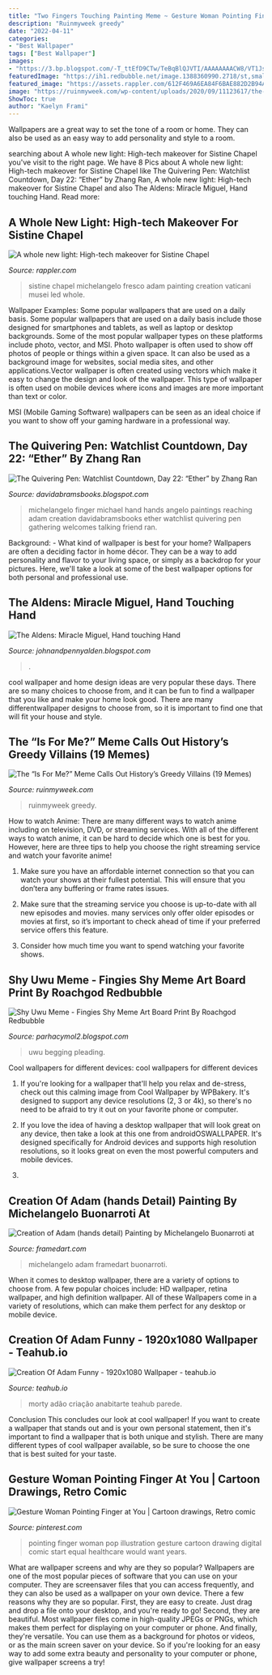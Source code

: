 ```yaml
---
title: "Two Fingers Touching Painting Meme ~ Gesture Woman Pointing Finger At You"
description: "Ruinmyweek greedy"
date: "2022-04-11"
categories:
- "Best Wallpaper"
tags: ["Best Wallpaper"]
images:
- "https://3.bp.blogspot.com/-T_ttEfD9CTw/TeBqBlQJVTI/AAAAAAAACW8/VT1Js8OQLpM/s1600/hand+touching+hand.jpg"
featuredImage: "https://ih1.redbubble.net/image.1388360990.2718/st,small,507x507-pad,600x600,f8f8f8.jpg"
featured_image: "https://assets.rappler.com/612F469A6EA84F6BAE882D2B94A4B421/img/E2D9CA182D9F415598A6BA35FAB85CE3/20141029-sistine-chapel-led-2-epa-1400x500-captn.jpg"
image: "https://ruinmyweek.com/wp-content/uploads/2020/09/11123617/the-is-for-me-meme-calls-out-historys-greedy-villains-19-memes.jpg"
ShowToc: true
author: "Kaelyn Frami"
---
```



Wallpapers are a great way to set the tone of a room or home. They can also be used as an easy way to add personality and style to a room.

	

		
searching about A whole new light: High-tech makeover for Sistine Chapel you've visit to the right page. We have 8 Pics about A whole new light: High-tech makeover for Sistine Chapel like The Quivering Pen: Watchlist Countdown, Day 22: “Ether” by Zhang Ran, A whole new light: High-tech makeover for Sistine Chapel and also The Aldens: Miracle Miguel, Hand touching Hand. Read more:
		
    
## A Whole New Light: High-tech Makeover For Sistine Chapel

<img loading=lazy src="https://assets.rappler.com/612F469A6EA84F6BAE882D2B94A4B421/img/E2D9CA182D9F415598A6BA35FAB85CE3/20141029-sistine-chapel-led-2-epa-1400x500-captn.jpg" onerror="this.onerror=null;this.src='https://tse4.mm.bing.net/th?id=OIP.DYucBoTRuorESUOwgvh5KAHaCp&amp;pid=15.1';" alt="A whole new light: High-tech makeover for Sistine Chapel">

_Source: rappler.com_

>sistine chapel michelangelo fresco adam painting creation vaticani musei led whole. 

	

Wallpaper Examples: Some popular wallpapers that are used on a daily basis.
Some popular wallpapers that are used on a daily basis include those designed for smartphones and tablets, as well as laptop or desktop backgrounds. Some of the most popular wallpaper types on these platforms include photo, vector, and MSI. 
Photo wallpaper is often used to show off photos of people or things within a given space. It can also be used as a background image for websites, social media sites, and other applications.Vector wallpaper is often created using vectors which make it easy to change the design and look of the wallpaper. This type of wallpaper is often used on mobile devices where icons and images are more important than text or color. 

MSI (Mobile Gaming Software) wallpapers can be seen as an ideal choice if you want to show off your gaming hardware in a professional way.

    
## The Quivering Pen: Watchlist Countdown, Day 22: “Ether” By Zhang Ran

<img loading=lazy src="http://3.bp.blogspot.com/-f_PFFQAxbOw/VVCj7x45OcI/AAAAAAAAPO8/uryoPPbtzFo/s1600/godshands1.jpg" onerror="this.onerror=null;this.src='https://tse1.mm.bing.net/th?id=OIP.gdeU8Ik_dB9uL_JD7ieVxgHaFC&amp;pid=15.1';" alt="The Quivering Pen: Watchlist Countdown, Day 22: “Ether” by Zhang Ran">

_Source: davidabramsbooks.blogspot.com_

>michelangelo finger michael hand hands angelo paintings reaching adam creation davidabramsbooks ether watchlist quivering pen gathering welcomes talking friend ran. 

	

Background: - What kind of wallpaper is best for your home?
Wallpapers are often a deciding factor in home décor. They can be a way to add personality and flavor to your living space, or simply as a backdrop for your pictures. Here, we'll take a look at some of the best wallpaper options for both personal and professional use.

    
## The Aldens: Miracle Miguel, Hand Touching Hand

<img loading=lazy src="https://3.bp.blogspot.com/-T_ttEfD9CTw/TeBqBlQJVTI/AAAAAAAACW8/VT1Js8OQLpM/s1600/hand+touching+hand.jpg" onerror="this.onerror=null;this.src='https://tse3.mm.bing.net/th?id=OIP.yHaWSWXxw0KMbYFjMMatcAHaFj&amp;pid=15.1';" alt="The Aldens: Miracle Miguel, Hand touching Hand">

_Source: johnandpennyalden.blogspot.com_

>. 

	

cool wallpaper and home design ideas are very popular these days. There are so many choices to choose from, and it can be fun to find a wallpaper that you like and make your home look good. There are many differentwallpaper designs to choose from, so it is important to find one that will fit your house and style.

    
## The “Is For Me?” Meme Calls Out History’s Greedy Villains (19 Memes)

<img loading=lazy src="https://ruinmyweek.com/wp-content/uploads/2020/09/11123617/the-is-for-me-meme-calls-out-historys-greedy-villains-19-memes.jpg" onerror="this.onerror=null;this.src='https://tse3.mm.bing.net/th?id=OIP.AeRQkNVq0djFgbHJ-W6w9QHaD4&amp;pid=15.1';" alt="The “Is For Me?” Meme Calls Out History’s Greedy Villains (19 Memes)">

_Source: ruinmyweek.com_

>ruinmyweek greedy. 

	

How to watch Anime: There are many different ways to watch anime including on television, DVD, or streaming services.
With all of the different ways to watch anime, it can be hard to decide which one is best for you. However, here are three tips to help you choose the right streaming service and watch your favorite anime!
1. Make sure you have an affordable internet connection so that you can watch your shows at their fullest potential. This will ensure that you don’tera any buffering or frame rates issues.

2. Make sure that the streaming service you choose is up-to-date with all new episodes and movies. many services only offer older episodes or movies at first, so it’s important to check ahead of time if your preferred service offers this feature.

3. Consider how much time you want to spend watching your favorite shows.

    
## Shy Uwu Meme - Fingies Shy Meme Art Board Print By Roachgod Redbubble

<img loading=lazy src="https://ih1.redbubble.net/image.1388360990.2718/st,small,507x507-pad,600x600,f8f8f8.jpg" onerror="this.onerror=null;this.src='https://tse3.mm.bing.net/th?id=OIP.lpoS15D7aG0-zgB9fGovpgHaHa&amp;pid=15.1';" alt="Shy Uwu Meme - Fingies Shy Meme Art Board Print By Roachgod Redbubble">

_Source: parhacymol2.blogspot.com_

>uwu begging pleading. 

	

Cool wallpapers for different devices:
cool wallpapers for different devices 

1. If you're looking for a wallpaper that'll help you relax and de-stress, check out this calming image from Cool Wallpaper by WPBakery. It's designed to support any device resolutions (2, 3 or 4k), so there's no need to be afraid to try it out on your favorite phone or computer.

2. If you love the idea of having a desktop wallpaper that will look great on any device, then take a look at this one from androidOSWALLPAPER. It's designed specifically for Android devices and supports high resolution resolutions, so it looks great on even the most powerful computers and mobile devices.

3.

    
## Creation Of Adam (hands Detail) Painting By Michelangelo Buonarroti At

<img loading=lazy src="https://www.framedart.com/product-images/AWAAQAHQ-P26353.jpg" onerror="this.onerror=null;this.src='https://tse2.mm.bing.net/th?id=OIP.GBELnyl02GdW2JFPHLQiRAHaE8&amp;pid=15.1';" alt="Creation of Adam (hands detail) Painting by Michelangelo Buonarroti at">

_Source: framedart.com_

>michelangelo adam framedart buonarroti. 

	

When it comes to desktop wallpaper, there are a variety of options to choose from. A few popular choices include: HD wallpaper, retina wallpaper, and high definition wallpaper. All of these Wallpapers come in a variety of resolutions, which can make them perfect for any desktop or mobile device. 

    
## Creation Of Adam Funny - 1920x1080 Wallpaper - Teahub.io

<img loading=lazy src="https://swall.teahub.io/photos/small/172-1728608_creation-of-adam-funny.jpg" onerror="this.onerror=null;this.src='https://tse4.mm.bing.net/th?id=OIP.BI3HWfsNFr2CthYJdle1KgHaEK&amp;pid=15.1';" alt="Creation Of Adam Funny - 1920x1080 Wallpaper - teahub.io">

_Source: teahub.io_

>morty adão criação anabitarte teahub parede. 

	

Conclusion
This concludes our look at cool wallpaper! If you want to create a wallpaper that stands out and is your own personal statement, then it's important to find a wallpaper that is both unique and stylish. There are many different types of cool wallpaper available, so be sure to choose the one that is best suited for your taste.

    
## Gesture Woman Pointing Finger At You | Cartoon Drawings, Retro Comic

<img loading=lazy src="https://i.pinimg.com/originals/d2/4b/8e/d24b8e90fdc23f6736328eb83668ccf0.jpg" onerror="this.onerror=null;this.src='https://tse2.mm.bing.net/th?id=OIP.e08xID5byTWMOdm936nX6AHaDt&amp;pid=15.1';" alt="Gesture Woman Pointing Finger at You | Cartoon drawings, Retro comic">

_Source: pinterest.com_

>pointing finger woman pop illustration gesture cartoon drawing digital comic start equal healthcare would want years. 

	

What are wallpaper screens and why are they so popular?
Wallpapers are one of the most popular pieces of software that you can use on your computer. They are screensaver files that you can access frequently, and they can also be used as a wallpaper on your own device. There a few reasons why they are so popular. First, they are easy to create. Just drag and drop a file onto your desktop, and you're ready to go! Second, they are beautiful. Most wallpaper files come in high-quality JPEGs or PNGs, which makes them perfect for displaying on your computer or phone. And finally, they're versatile. You can use them as a background for photos or videos, or as the main screen saver on your device. So if you're looking for an easy way to add some extra beauty and personality to your computer or phone, give wallpaper screens a try!

